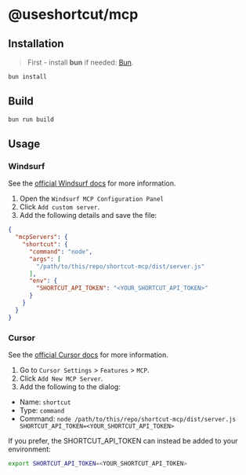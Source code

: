# @useshortcut/mcp

## Installation

> First - install **bun** if needed: [Bun](https://bun.sh).

```bash
bun install
```

## Build

```bash
bun run build
```

## Usage

### Windsurf

See the [official Windsurf docs](https://codeium.com/docs/windsurf/mcp) for more information.

1. Open the `Windsurf MCP Configuration Panel`
2. Click `Add custom server`.
3. Add the following details and save the file:

```json
{
  "mcpServers": {
    "shortcut": {
      "command": "node",
      "args": [
        "/path/to/this/repo/shortcut-mcp/dist/server.js"
      ],
      "env": {
        "SHORTCUT_API_TOKEN": "<YOUR_SHORTCUT_API_TOKEN>"
      }
    }
  }
}
```

### Cursor

See the [official Cursor docs](https://docs.cursor.com/context/model-context-protocol) for more information.

1. Go to `Cursor Settings` > `Features` > `MCP`.
2. Click `Add New MCP Server`.
3. Add the following to the dialog:

- Name: `shortcut`
- Type: `command`
- Command: `node /path/to/this/repo/shortcut-mcp/dist/server.js SHORTCUT_API_TOKEN=<YOUR_SHORTCUT_API_TOKEN>`

If you prefer, the SHORTCUT_API_TOKEN can instead be added to your environment:

```bash
export SHORTCUT_API_TOKEN=<YOUR_SHORTCUT_API_TOKEN>
```